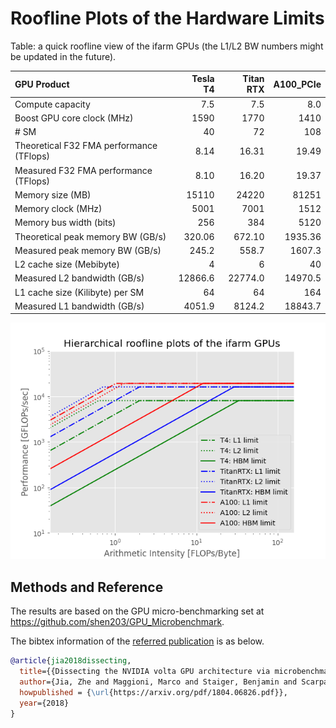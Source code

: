 # Roofline Plots of the Hardware Limits

Table: a quick roofline view of the ifarm GPUs (the L1/L2 BW numbers might be updated in the future).

| GPU Product                               |   Tesla T4 |   Titan RTX | A100_PCIe |
|:------------------------------------------|-----------:|------------:|----------:|
| Compute capacity                          |        7.5 |         7.5 |       8.0 |
| Boost GPU core clock (MHz)                |       1590 |        1770 |      1410 |
| # SM                                      |         40 |          72 |       108 |
| Theoretical F32 FMA performance (TFlops)  |       8.14 |       16.31 |     19.49 |
| Measured F32 FMA performance (TFlops)     |       8.10 |       16.20 |     19.37 |
| Memory size (MB)                          |      15110 |       24220 |     81251 |
| Memory clock (MHz)                        |       5001 |        7001 |      1512 |
| Memory bus width (bits)                   |        256 |         384 |      5120 |
| Theoretical peak memory BW (GB/s)         |     320.06 |      672.10 |   1935.36 |
| Measured peak memory BW (GB/s)            |      245.2 |       558.7 |    1607.3 |	
| L2 cache size (Mebibyte)                  |          4 |           6 |        40 |
| Measured L2 bandwidth (GB/s)              |    12866.6 |     22774.0 |   14970.5 |	
| L1 cache size (Kilibyte) per SM           |         64 |          64 |       164 |
| Measured L1 bandwidth (GB/s)              |     4051.9 |      8124.2 |   18843.7 |


![img](./roofline.png)

## Methods and Reference

The results are based on the GPU micro-benchmarking set at https://github.com/shen203/GPU_Microbenchmark.

The bibtex information of the [referred publication](https://arxiv.org/pdf/1804.06826.pdf) is as below.

```bibtex
@article{jia2018dissecting,
  title={{Dissecting the NVIDIA volta GPU architecture via microbenchmarking}},
  author={Jia, Zhe and Maggioni, Marco and Staiger, Benjamin and Scarpazza, Daniele P},
  howpublished = {\url{https://arxiv.org/pdf/1804.06826.pdf}},
  year={2018}
}
```


